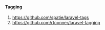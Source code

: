 
#### Tagging
1. https://github.com/spatie/laravel-tags  
1. https://github.com/rtconner/laravel-tagging
